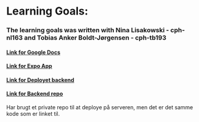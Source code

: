 # Learning Goals:

### The learning goals was written with Nina Lisakowski - cph-nl163 and Tobias Anker Boldt-Jørgensen - cph-tb193<br>
#### [Link for Google Docs](https://docs.google.com/document/d/1qn2-jFqSdHXkkRZaVTNOazRBL4Cj05ob8b5l35LOODM/edit?usp=sharing "Mine Noter")
#### [Link for Expo App](https://expo.io/@petersenandreas/projects/andreas-team-finder-app "Mine App")
#### [Link for Deployet backend](https://express.andreas-cph.com/ "Deployet backend")
#### [Link for Backend repo](https://github.com/PetersenAndreas/FullStack-JS-TS/tree/master/2.%20Periode/Uge1/express-mongo-typescript-start-code-master)
Har brugt et private repo til at deploye på serveren, men det er det samme kode som er linket til.

